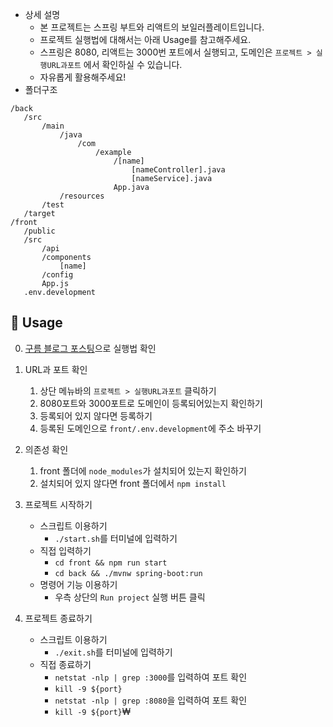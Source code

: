 
 * 상세 설명
	* 본 프로젝트는 스프링 부트와 리액트의 보일러플레이트입니다.
    * 프로젝트 실행법에 대해서는 아래 Usage를 참고해주세요.
    * 스프링은 8080, 리액트는 3000번 포트에서 실행되고, 도메인은 `프로젝트 > 실행URL과포트` 에서 확인하실 수 있습니다.
    * 자유롭게 활용해주세요!
 * 폴더구조
 ```
/back
	/src
        /main
            /java
                /com
                    /example
                        /[name]
                            [nameController].java
                            [nameService].java
                        App.java
            /resources
        /test
    /target
/front
    /public
	/src
        /api
        /components
            [name]
        /config
        App.js
    .env.development
 ```

## 🎨 Usage      
0. [구름 블로그 포스팅](https://blog.goorm.io/springreact/)으로 실행법 확인

1. URL과 포트 확인
   1. 상단 메뉴바의 `프로젝트 > 실행URL과포트` 클릭하기
   2. 8080포트와 3000포트로 도메인이 등록되어있는지 확인하기
   3. 등록되어 있지 않다면 등록하기
   4. 등록된 도메인으로 `front/.env.development`에 주소 바꾸기
   
2. 의존성 확인
   1. front 폴더에 `node_modules`가 설치되어 있는지 확인하기
   2. 설치되어 있지 않다면 front 폴더에서 `npm install`
   
3. 프로젝트 시작하기
   * 스크립트 이용하기
       * `./start.sh`를 터미널에 입력하기
   * 직접 입력하기
       * `cd front && npm run start`
       * `cd back && ./mvnw spring-boot:run`
   * 명령어 기능 이용하기
       * 우측 상단의 `Run project` 실행 버튼 클릭

4. 프로젝트 종료하기
    * 스크립트 이용하기
        * `./exit.sh`를 터미널에 입력하기
    * 직접 종료하기
        * `netstat -nlp | grep :3000`를 입력하여 포트 확인
        * `kill -9 ${port}`
        * `netstat -nlp | grep :8080`을 입력하여 포트 확인
        * `kill -9 ${port}`₩
